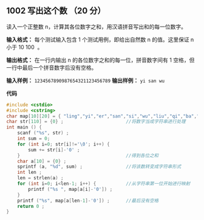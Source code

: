 ﻿## 1002 写出这个数 （20 分）

读入一个正整数 n，计算其各位数字之和，用汉语拼音写出和的每一位数字。

**输入格式：**
每个测试输入包含 1 个测试用例，即给出自然数 n 的值。这里保证 n 小于 10
​100
​​ 。

**输出格式：**
在一行内输出 n 的各位数字之和的每一位，拼音数字间有 1 空格，但一行中最后一个拼音数字后没有空格。

**输入样例：**
`1234567890987654321123456789`
**输出样例：**
`yi san wu`

**代码**

```c
#include <cstdio>
#include <cstring> 
char map[10][20] = { "ling","yi","er","san","si","wu","liu","qi","ba","jiu" }; //二维数组表示字符串集合 
char str[110] = {0} ;						//将数字当成字符串进行处理								
int main () {
	scanf ("%s", str) ;
	int sum = 0;
	for (int i=0; str[i]!='\0'; i++) {
		sum += str[i]-'0' ;
	}										//得到各位之和 
	char a[10] = {0} ;
	sprintf (a, "%d", sum) ;				//将该数转变成字符串形式 
	int len ;	
	len = strlen(a) ;
	for (int i=0; i<len-1; i++) {			//从字符串第一位开始进行映射
		printf ("%s ", map[a[i]-'0']) ;
	}										
	printf ("%s", map[a[len-1]-'0']) ;		//最后没有空格
	return 0 ;
}
```

